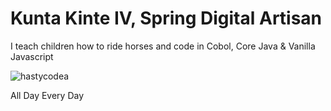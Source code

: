 <h1>Kunta Kinte IV, Spring Digital Artisan</h1>
<p> I teach children how to ride horses and code in Cobol, Core Java & Vanilla Javascript</p>
<p><img align="center" src="https://github-readme-streak-stats.herokuapp.com/?user=hastycodea&" alt="hastycodea" /></p>
<p>All Day Every Day</p>
